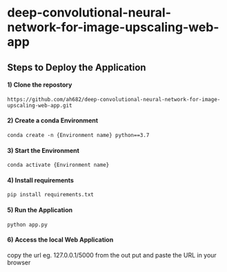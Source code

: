 # deep-convolutional-neural-network-for-image-upscaling-web-app

## Steps to Deploy the Application

#### 1) Clone the repostory

```
https://github.com/ah682/deep-convolutional-neural-network-for-image-upscaling-web-app.git

```

#### 2) Create a conda Environment

```
conda create -n {Environment name} python==3.7

```

#### 3) Start the Environment

```
conda activate {Environment name}

```

#### 4) Install requirements

```
pip install requirements.txt

```

#### 5) Run the Application

```
python app.py

```

#### 6) Access the local Web Application

copy the url eg. 127.0.0.1/5000 from the out put and paste the URL in your browser

<br>
